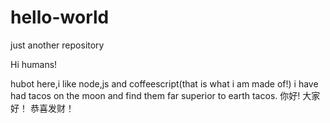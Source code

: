 # hello-world
just another repository

Hi humans!

hubot here,i like node,js and coffeescript(that is what i am made of!)
i have had tacos on the moon and find them far superior to earth tacos.
你好!
大家好！
恭喜发财！
